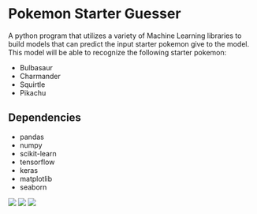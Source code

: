 # Pokemon Starter Guesser

A python program that utilizes a variety of Machine Learning libraries to build models that can predict the input starter pokemon give to the model.
This model will be able to recognize the following starter pokemon:

- Bulbasaur
- Charmander
- Squirtle
- Pikachu

## Dependencies

- pandas
- numpy
- scikit-learn
- tensorflow
- keras
- matplotlib
- seaborn


[![](https://github.com/daxz0.png?size=50)](https://github.com/daxz0)
[![](https://github.com/anishanup.png?size=50)](https://github.com/anishanup)
[![](https://github.com/Tfu1234.png?size=50)](https://github.com/Tfu1234)
